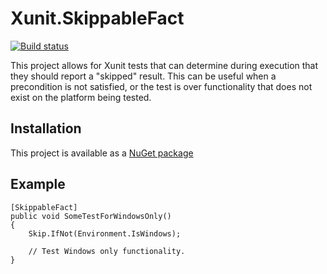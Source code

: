 Xunit.SkippableFact
======================

[![Build status](https://ci.appveyor.com/api/projects/status/06titf9dsyu2xoms/branch/master?svg=true)](https://ci.appveyor.com/project/AArnott/xunit-skippablefact/branch/master)

This project allows for Xunit tests that can determine during execution
that they should report a "skipped" result. This can be useful when
a precondition is not satisfied, or the test is over functionality that
does not exist on the platform being tested.

## Installation

This project is available as a [NuGet package][NuPkg]

## Example

    [SkippableFact]
    public void SomeTestForWindowsOnly()
    {
        Skip.IfNot(Environment.IsWindows);

        // Test Windows only functionality.
    }

 [NuPkg]: https://www.nuget.org/packages/Xunit.SkippableFact
